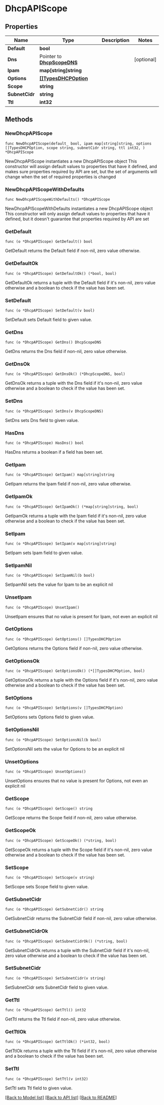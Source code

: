 # DhcpAPIScope

## Properties

Name | Type | Description | Notes
------------ | ------------- | ------------- | -------------
**Default** | **bool** |  | 
**Dns** | Pointer to [**DhcpScopeDNS**](DhcpScopeDNS.md) |  | [optional] 
**Ipam** | **map[string]string** |  | 
**Options** | [**[]TypesDHCPOption**](TypesDHCPOption.md) |  | 
**Scope** | **string** |  | 
**SubnetCidr** | **string** |  | 
**Ttl** | **int32** |  | 

## Methods

### NewDhcpAPIScope

`func NewDhcpAPIScope(default_ bool, ipam map[string]string, options []TypesDHCPOption, scope string, subnetCidr string, ttl int32, ) *DhcpAPIScope`

NewDhcpAPIScope instantiates a new DhcpAPIScope object
This constructor will assign default values to properties that have it defined,
and makes sure properties required by API are set, but the set of arguments
will change when the set of required properties is changed

### NewDhcpAPIScopeWithDefaults

`func NewDhcpAPIScopeWithDefaults() *DhcpAPIScope`

NewDhcpAPIScopeWithDefaults instantiates a new DhcpAPIScope object
This constructor will only assign default values to properties that have it defined,
but it doesn't guarantee that properties required by API are set

### GetDefault

`func (o *DhcpAPIScope) GetDefault() bool`

GetDefault returns the Default field if non-nil, zero value otherwise.

### GetDefaultOk

`func (o *DhcpAPIScope) GetDefaultOk() (*bool, bool)`

GetDefaultOk returns a tuple with the Default field if it's non-nil, zero value otherwise
and a boolean to check if the value has been set.

### SetDefault

`func (o *DhcpAPIScope) SetDefault(v bool)`

SetDefault sets Default field to given value.


### GetDns

`func (o *DhcpAPIScope) GetDns() DhcpScopeDNS`

GetDns returns the Dns field if non-nil, zero value otherwise.

### GetDnsOk

`func (o *DhcpAPIScope) GetDnsOk() (*DhcpScopeDNS, bool)`

GetDnsOk returns a tuple with the Dns field if it's non-nil, zero value otherwise
and a boolean to check if the value has been set.

### SetDns

`func (o *DhcpAPIScope) SetDns(v DhcpScopeDNS)`

SetDns sets Dns field to given value.

### HasDns

`func (o *DhcpAPIScope) HasDns() bool`

HasDns returns a boolean if a field has been set.

### GetIpam

`func (o *DhcpAPIScope) GetIpam() map[string]string`

GetIpam returns the Ipam field if non-nil, zero value otherwise.

### GetIpamOk

`func (o *DhcpAPIScope) GetIpamOk() (*map[string]string, bool)`

GetIpamOk returns a tuple with the Ipam field if it's non-nil, zero value otherwise
and a boolean to check if the value has been set.

### SetIpam

`func (o *DhcpAPIScope) SetIpam(v map[string]string)`

SetIpam sets Ipam field to given value.


### SetIpamNil

`func (o *DhcpAPIScope) SetIpamNil(b bool)`

 SetIpamNil sets the value for Ipam to be an explicit nil

### UnsetIpam
`func (o *DhcpAPIScope) UnsetIpam()`

UnsetIpam ensures that no value is present for Ipam, not even an explicit nil
### GetOptions

`func (o *DhcpAPIScope) GetOptions() []TypesDHCPOption`

GetOptions returns the Options field if non-nil, zero value otherwise.

### GetOptionsOk

`func (o *DhcpAPIScope) GetOptionsOk() (*[]TypesDHCPOption, bool)`

GetOptionsOk returns a tuple with the Options field if it's non-nil, zero value otherwise
and a boolean to check if the value has been set.

### SetOptions

`func (o *DhcpAPIScope) SetOptions(v []TypesDHCPOption)`

SetOptions sets Options field to given value.


### SetOptionsNil

`func (o *DhcpAPIScope) SetOptionsNil(b bool)`

 SetOptionsNil sets the value for Options to be an explicit nil

### UnsetOptions
`func (o *DhcpAPIScope) UnsetOptions()`

UnsetOptions ensures that no value is present for Options, not even an explicit nil
### GetScope

`func (o *DhcpAPIScope) GetScope() string`

GetScope returns the Scope field if non-nil, zero value otherwise.

### GetScopeOk

`func (o *DhcpAPIScope) GetScopeOk() (*string, bool)`

GetScopeOk returns a tuple with the Scope field if it's non-nil, zero value otherwise
and a boolean to check if the value has been set.

### SetScope

`func (o *DhcpAPIScope) SetScope(v string)`

SetScope sets Scope field to given value.


### GetSubnetCidr

`func (o *DhcpAPIScope) GetSubnetCidr() string`

GetSubnetCidr returns the SubnetCidr field if non-nil, zero value otherwise.

### GetSubnetCidrOk

`func (o *DhcpAPIScope) GetSubnetCidrOk() (*string, bool)`

GetSubnetCidrOk returns a tuple with the SubnetCidr field if it's non-nil, zero value otherwise
and a boolean to check if the value has been set.

### SetSubnetCidr

`func (o *DhcpAPIScope) SetSubnetCidr(v string)`

SetSubnetCidr sets SubnetCidr field to given value.


### GetTtl

`func (o *DhcpAPIScope) GetTtl() int32`

GetTtl returns the Ttl field if non-nil, zero value otherwise.

### GetTtlOk

`func (o *DhcpAPIScope) GetTtlOk() (*int32, bool)`

GetTtlOk returns a tuple with the Ttl field if it's non-nil, zero value otherwise
and a boolean to check if the value has been set.

### SetTtl

`func (o *DhcpAPIScope) SetTtl(v int32)`

SetTtl sets Ttl field to given value.



[[Back to Model list]](../README.md#documentation-for-models) [[Back to API list]](../README.md#documentation-for-api-endpoints) [[Back to README]](../README.md)


